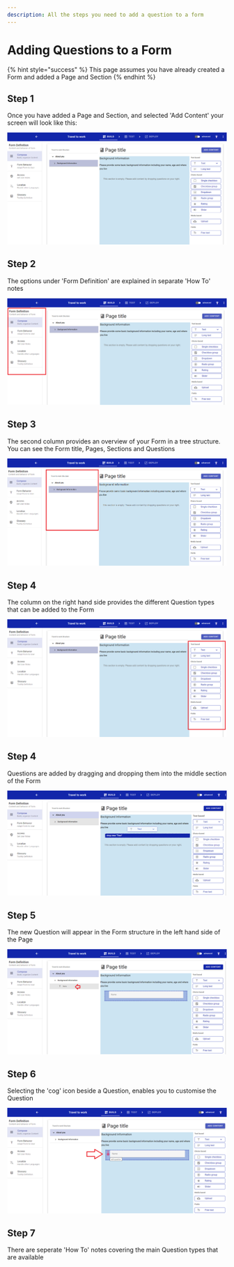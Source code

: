```yaml
---
description: All the steps you need to add a question to a form
---
```


# Adding Questions to a Form

{% hint style="success" %}
This page assumes you have already created a Form and added a Page and Section
{% endhint %}

## Step 1

Once you have added a Page and Section, and selected 'Add Content' your screen will look like this:

![](<../../.gitbook/assets/image (319) (1) (1).png>)

## Step 2

The options under 'Form Definition' are explained in separate 'How To' notes

![](<../../.gitbook/assets/image (303) (1) (1).png>)

## Step 3

The second column provides an overview of your Form in a tree structure.  You can see the Form title, Pages, Sections and Questions

![](<../../.gitbook/assets/image (306) (1) (1) (1).png>)

## Step 4

The column on the right hand side provides the different Question types that can be added to the Form

![](<../../.gitbook/assets/image (314) (1).png>)

## Step 4

Questions are added by dragging and dropping them into the middle section of the Form

![](<../../.gitbook/assets/image (315) (1) (1).png>)

## Step 5

The new Question will appear in the Form structure in the left hand side of the Page

![](<../../.gitbook/assets/image (323) (1) (1) (1) (1).png>)

## Step 6

Selecting the 'cog' icon beside a Question, enables you to customise the Question

![](<../../.gitbook/assets/image (304) (1) (1).png>)

## Step 7

There are seperate 'How To' notes covering the main Question types that are available
